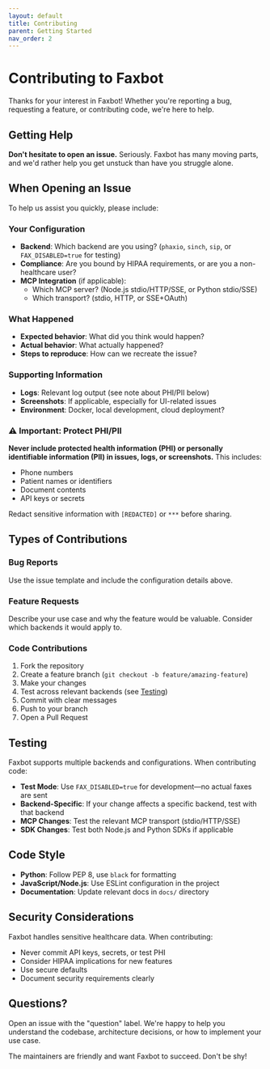 ```yaml
---
layout: default
title: Contributing
parent: Getting Started
nav_order: 2
---
```


# Contributing to Faxbot

Thanks for your interest in Faxbot! Whether you're reporting a bug, requesting a feature, or contributing code, we're here to help.

## Getting Help

**Don't hesitate to open an issue.** Seriously. Faxbot has many moving parts, and we'd rather help you get unstuck than have you struggle alone.

## When Opening an Issue

To help us assist you quickly, please include:

### Your Configuration
- **Backend**: Which backend are you using? (`phaxio`, `sinch`, `sip`, or `FAX_DISABLED=true` for testing)
- **Compliance**: Are you bound by HIPAA requirements, or are you a non-healthcare user?
- **MCP Integration** (if applicable):
  - Which MCP server? (Node.js stdio/HTTP/SSE, or Python stdio/SSE)
  - Which transport? (stdio, HTTP, or SSE+OAuth)

### What Happened
- **Expected behavior**: What did you think would happen?
- **Actual behavior**: What actually happened?
- **Steps to reproduce**: How can we recreate the issue?

### Supporting Information
- **Logs**: Relevant log output (see note about PHI/PII below)
- **Screenshots**: If applicable, especially for UI-related issues
- **Environment**: Docker, local development, cloud deployment?

### ⚠️ Important: Protect PHI/PII
**Never include protected health information (PHI) or personally identifiable information (PII) in issues, logs, or screenshots.** This includes:
- Phone numbers
- Patient names or identifiers  
- Document contents
- API keys or secrets

Redact sensitive information with `[REDACTED]` or `***` before sharing.

## Types of Contributions

### Bug Reports
Use the issue template and include the configuration details above.

### Feature Requests  
Describe your use case and why the feature would be valuable. Consider which backends it would apply to.

### Code Contributions
1. Fork the repository
2. Create a feature branch (`git checkout -b feature/amazing-feature`)
3. Make your changes
4. Test across relevant backends (see [Testing](#testing))
5. Commit with clear messages
6. Push to your branch
7. Open a Pull Request

## Testing

Faxbot supports multiple backends and configurations. When contributing code:

- **Test Mode**: Use `FAX_DISABLED=true` for development—no actual faxes are sent
- **Backend-Specific**: If your change affects a specific backend, test with that backend
- **MCP Changes**: Test the relevant MCP transport (stdio/HTTP/SSE)
- **SDK Changes**: Test both Node.js and Python SDKs if applicable

## Code Style

- **Python**: Follow PEP 8, use `black` for formatting
- **JavaScript/Node.js**: Use ESLint configuration in the project
- **Documentation**: Update relevant docs in `docs/` directory

## Security Considerations

Faxbot handles sensitive healthcare data. When contributing:

- Never commit API keys, secrets, or test PHI
- Consider HIPAA implications for new features
- Use secure defaults
- Document security requirements clearly

## Questions?

Open an issue with the "question" label. We're happy to help you understand the codebase, architecture decisions, or how to implement your use case.

The maintainers are friendly and want Faxbot to succeed. Don't be shy!